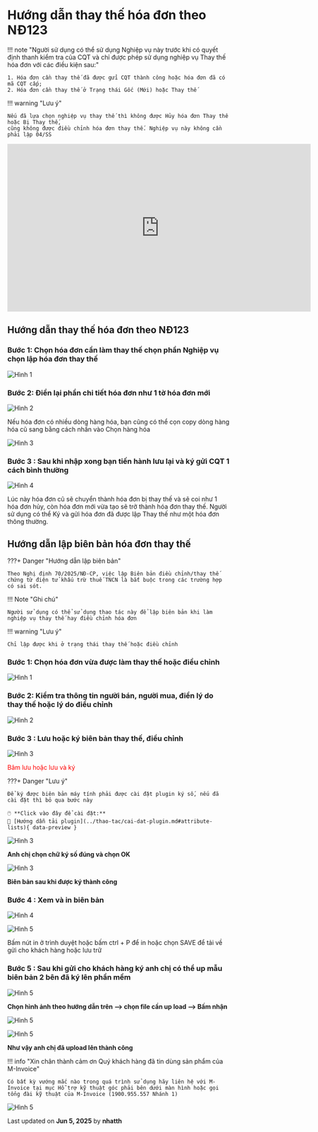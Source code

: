 # **Hướng dẫn thay thế hóa đơn theo NĐ123**

!!! note "Người sử dụng có thể sử dụng Nghiệp vụ này trước khi có quyết định thanh kiểm tra của CQT và chỉ được phép sử dụng nghiệp vụ Thay thế hóa đơn với các điều kiện sau:"

    1. Hóa đơn cần thay thế đã được gửi CQT thành công hoặc hóa đơn đã có mã CQT cấp;
    2. Hóa đơn cần thay thế ở Trạng thái Gốc (Mới) hoặc Thay thế

!!! warning "Lưu ý"

    Nếu đã lựa chọn nghiệp vụ thay thế thì không được Hủy hóa đơn Thay thế hoặc Bị Thay thế,
    cũng không được điều chỉnh hóa đơn thay thế. Nghiệp vụ này không cần phải lập 04/SS

<iframe style="width: 43rem; height: 380px"
    src="https://www.youtube.com/embed/7ELjnoRQmVA" 
    frameborder="0" allowfullscreen>
</iframe>

## Hướng dẫn thay thế hóa đơn theo NĐ123

### **Bước 1: Chọn hóa đơn cần làm thay thế chọn phần Nghiệp vụ chọn lập hóa đơn thay thế**

![Hình 1](../../assets/images/invoice1/1.0_thayThe_1.png)

### **Bước 2: Điền lại phần chi tiết hóa đơn như 1 tờ hóa đơn mới**

![Hình 2](../../assets/images/invoice1/1.0_thayThe_2.png)

Nếu hóa đơn có nhiều dòng hàng hóa, bạn cũng có thể cọn copy dòng hàng hóa cũ sang bằng cách nhấn vào Chọn hàng hóa

![Hình 3](../../assets/images/invoice1/1.0_thayThe_3.png)

### **Bước 3 : Sau khi nhập xong bạn tiến hành lưu lại và ký gửi CQT 1 cách bình thường**

![Hình 4](../../assets/images/invoice1/1.0_thayThe_4.png)

Lúc này hóa đơn cũ sẽ chuyển thành hóa đơn bị thay thế và sẽ coi như 1 hóa đơn hủy, còn hóa đơn mới vừa tạo sẽ trở thành hóa đơn thay thế. Người sử dụng có thể Ký và gửi hóa đơn đã được lập Thay thế như một hóa đơn thông thường.

## Hướng dẫn lập biên bản hóa đơn thay thế

???+ Danger "Hướng dẫn lập biên bản"

    Theo Nghị định 70/2025/NĐ-CP, việc lập Biên bản điều chỉnh/thay thế chứng từ điện tử khấu trừ thuế TNCN là bắt buộc trong các trường hợp có sai sót.

!!! Note "Ghi chú"

    Người sử dụng có thể sử dụng thao tác này để lập biên bản khi làm nghiệp vụ thay thế hay điều chỉnh hóa đơn

!!! warning "Lưu ý"

    Chỉ lập được khi ở trạng thái thay thế hoặc điều chỉnh

### **Bước 1: Chọn hóa đơn vừa được làm thay thế hoặc điều chỉnh**

![Hình 1](../../assets/images/invoice1/1-bienban-1.png)

### **Bước 2: Kiểm tra thông tin người bán, người mua, điền lý do thay thế hoặc lý do điều chỉnh**

![Hình 2](../../assets/images/invoice1/1-bienban-2.png)

### **Bước 3 : Lưu hoặc ký biên bản thay thế, điều chỉnh**

![Hình 3](../../assets/images/invoice1/1-bienban-3.png)

<span style="color:red;">Bâm lưu hoặc lưu và ký</span>

???+ Danger "Lưu ý"

    Để ký được biên bản máy tính phải được cài đặt plugin ký số, nếu đã cài đặt thì bỏ qua bước này

    🖱️ **Click vào đây để cài đặt:**
    📄 [Hướng dẫn tải plugin](../thao-tac/cai-dat-plugin.md#attribute-lists){ data-preview }

![Hình 3](../../assets/images/invoice1/1-bienban-6.png)

**Anh chị chọn chữ ký số đúng và chọn OK**

![Hình 3](../../assets/images/invoice1/1-bienban-7.png)

**Biên bản sau khi được ký thành công**

### **Bước 4 : Xem và in biên bản**

![Hình 4](../../assets/images/invoice1/1-bienban-4.png)

![Hình 5](../../assets/images/invoice1/1-bienban-5.png)

Bấm nút in ở trình duyệt hoặc bấm ctrl + P để in hoặc chọn SAVE để tải về gửi cho khách hàng hoặc lưu trữ

### **Bước 5 : Sau khi gửi cho khách hàng ký anh chị có thể up mẫu biên bản 2 bên đã ký lên phần mềm**

![Hình 5](../../assets/images/invoice1/1-bienban-8.png)

**Chọn hình ảnh theo hướng dẫn trên --> chọn file cần up load --> Bấm nhận**

![Hình 5](../../assets/images/invoice1/1-bienban-9.png)

![Hình 5](../../assets/images/invoice1/1-bienban-9.png)

**Như vậy anh chị đã upload lên thành công**

!!! info "Xin chân thành cảm ơn Quý khách hàng đã tin dùng sản phẩm của M-Invoice"

    Có bất kỳ vướng mắc nào trong quá trình sử dụng hãy liên hệ với M-Invoice tại mục Hỗ trợ kỹ thuật góc phải bên dưới màn hình hoặc gọi tổng đài kỹ thuật của M-Invoice (1900.955.557 Nhánh 1)

![Hình 5](../../assets/images/invoice1/1.0_suaTienBangTay_5.png)

<div class="last-updated">Last updated on <strong>Jun 5, 2025</strong> by <strong>nhatth</strong></div>
